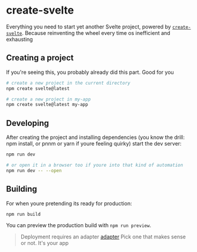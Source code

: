 # create-svelte

Everything you need to start yet another Svelte project, powered by [`create-svelte`](https://github.com/sveltejs/kit/tree/master/packages/create-svelte). 
Because reinventing the wheel every time os inefficient and exhausting

## Creating a project

If you're seeing this, you probably already did this part. Good for you

```bash
# create a new project in the current directory
npm create svelte@latest

# create a new project in my-app
npm create svelte@latest my-app
```

## Developing

After creating the project and installing dependencies (you know the drill: npm install, or pnnm or yarn if youre feeling quirky) start the dev server:

```bash
npm run dev

# or open it in a browser too if youre into that kind of automation
npm run dev -- --open
```

## Building

For when youre pretending its ready for production:

```bash
npm run build
```

You can preview the production build with `npm run preview`.

> Deployment requires an adapter [adapter](https://kit.svelte.dev/docs/adapters) Pick one that makes sense or not. It's your app
